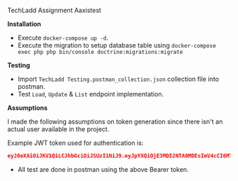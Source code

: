 TechLadd Assignment Aaxistest

**Installation**

- Execute `docker-compose up -d`.
- Execute the migration to setup database table using `docker-compose exec php php bin/console doctrine:migrations:migrate`

**Testing**

- Import `TechLadd Testing.postman_collection.json` collection file into postman.
- Test `Load`, `Update` & `List` endpoint implementation.

**Assumptions**

I made the following assumptions on token generation since there isn't an actual user available in the project.

Example JWT token used for authentication is:

```json
eyJ0eXAiOiJKV1QiLCJhbGciOiJSUzI1NiJ9.eyJpYXQiOjE3MDI2NTA0MDEsImV4cCI6MTcwMjY1NDAwMSwicm9sZXMiOlsiUk9MRV9VU0VSIiwiSVNfQVVUSEVOVElDQVRFRF9GVUxMWSJdLCJ1c2VybmFtZSI6ImRlbW8ifQ.f_Kp3QmCNxMTZpVXNhEJtAS0dY8TZ8oEA5vP_3PmbIUZ7Ei743j-9VzwiDdUemR6mE-2-z-ZMa2EQoH6VtKYDsxdTzo_QDCZvZxKp4EXZ3IQI47wp0vKRVQ4HIV7ZOD2OJQtPmGF6SF4s9qxYAKG9oQkbZ_bySDrZpGhceKSnuarFHYKU-wZ35To1BgjZkg2YN_4AgTGrGD0P5jMoDAVAIQYDrIQvZ_w5J3byiFOkQfcVGM3s--N8cz9e30Y4yK2e7J62r-F5I-3yK8Hgp7ZgduBR_osajmTNnfZ7R_HalFODUQvujUuV4M7oSGSunloxstOR6vcyGr9dzlOk3_7VZQqsk9lQyb724Ux--RvQWcTO7CwUQpMJwkwKzuD8ik7SV7FILj_l9vIBjfldHUelhinK0oo0HZbt5oQKlhaKyThGhULlSh3yelMk10oCcym9YnI16Vp-l225q6yd16usdkOKMvOiOXim3yEgEwD6eI8_xR0PzuxfjfCw_TcsT2B3W-I57R3PKYtm7uaaIH2Lw1wQBp64KBRAlkDiC-umOxeL1bDKuYw_17-jlDf1cadZ1-2jE3Vzg4JHqNyZnuxl8QpOBG_3jXRX2lPIfgYFNiuUJrbpU1Az8NRBMtc8nKnw_GXqBgetPSJkDQF-DndY1M8lYvDtGQwm4TIFmqRXtI
```
- All test are done in postman using the above Bearer token.


